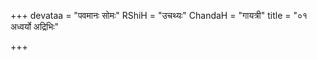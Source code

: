+++
devataa = "पवमानः सोमः"
RShiH = "उचथ्यः"
ChandaH = "गायत्री"
title = "०१ अध्वर्यो अद्रिभिः"

+++
